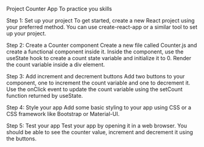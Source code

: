 Project Counter App
To practice you skills

Step 1: Set up your project
To get started, create a new React project using your preferred method. You can use create-react-app or a similar tool to set up your project.

Step 2: Create a Counter component
Create a new file called Counter.js and create a functional component inside it. Inside the component, use the useState hook to create a count state variable and initialize it to 0. Render the count variable inside a div element.

Step 3: Add increment and decrement buttons
Add two buttons to your component, one to increment the count variable and one to decrement it. Use the onClick event to update the count variable using the setCount function returned by useState.

Step 4: Style your app
Add some basic styling to your app using CSS or a CSS framework like Bootstrap or Material-UI.

Step 5: Test your app
Test your app by opening it in a web browser. You should be able to see the counter value, increment and decrement it using the buttons.
